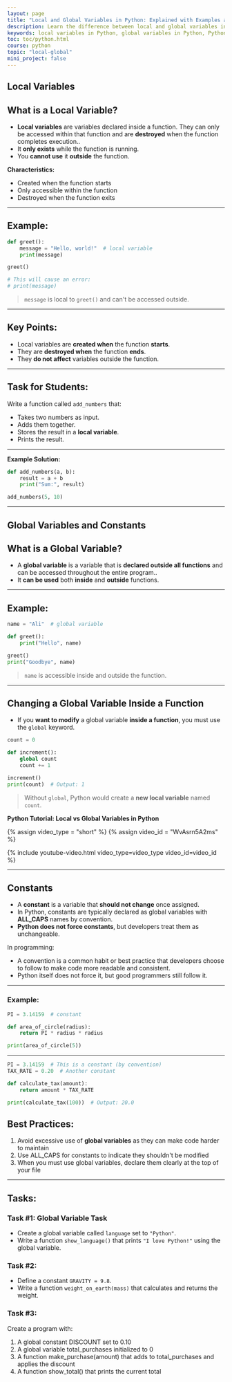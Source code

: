 ```yaml
---
layout: page
title: "Local and Global Variables in Python: Explained with Examples and Tasks | Python for Beginners"
description: Learn the difference between local and global variables in Python with simple explanations, practical examples, and beginner-friendly tasks. Understand constants, best practices, and how to manage variables effectively in your programs.
keywords: local variables in Python, global variables in Python, Python constants, Python variable examples, Python beginner tasks, Python global keyword, Python local vs global variables, Python programming basics, how to use variables in Python, Python coding exercises, Python for Beginners, python tutorial for beginners
toc: toc/python.html
course: python
topic: "local-global"
mini_project: false
---
```


## Local Variables

## What is a Local Variable?

- **Local variables** are variables declared inside a function. They can only be accessed within that function and are **destroyed** when the function completes execution..
- It **only exists** while the function is running.
- You **cannot use** it **outside** the function.

**Characteristics:**
- Created when the function starts
- Only accessible within the function
- Destroyed when the function exits
  
---
## Example:

```python
def greet():
    message = "Hello, world!"  # local variable
    print(message)

greet()

# This will cause an error:
# print(message)
```
> `message` is local to `greet()` and can't be accessed outside.

---
## Key Points:
- Local variables are **created when** the function **starts**.
- They are **destroyed when** the function **ends**.
- They **do not affect** variables outside the function.

---
## Task for Students:

Write a function called `add_numbers` that:
- Takes two numbers as input.
- Adds them together.
- Stores the result in a **local variable**.
- Prints the result.

---
**Example Solution:**
```python
def add_numbers(a, b):
    result = a + b
    print("Sum:", result)

add_numbers(5, 10)
```

---

## Global Variables and Constants

## What is a Global Variable?

- A **global variable** is a variable that is **declared outside all functions** and can be accessed throughout the entire program..
- It **can be used** both **inside** and **outside** functions.

---
## Example:

```python
name = "Ali"  # global variable

def greet():
    print("Hello", name)

greet()
print("Goodbye", name)
```
> `name` is accessible inside and outside the function.

---

## Changing a Global Variable Inside a Function

- If you **want to modify** a global variable **inside a function**, you must use the `global` keyword.

```python
count = 0

def increment():
    global count
    count += 1

increment()
print(count)  # Output: 1
```

> Without `global`, Python would create a **new local variable** named `count`.

**Python Tutorial: Local vs Global Variables in Python**

{% assign video_type = "short" %}
{% assign video_id = "WvAsrn5A2ms" %}

{% include youtube-video.html video_type=video_type video_id=video_id %}

---

## Constants

- A **constant** is a variable that **should not change** once assigned.
- In Python, constants are typically declared as global variables with **ALL_CAPS** names by convention.
- **Python does not force constants**, but developers treat them as unchangeable.

In programming:
- A convention is a common habit or best practice that developers choose to follow to make code more readable and consistent.
- Python itself does not force it, but good programmers still follow it.

---
### Example:

```python
PI = 3.14159  # constant

def area_of_circle(radius):
    return PI * radius * radius

print(area_of_circle(5))
```

---

```python
PI = 3.14159  # This is a constant (by convention)
TAX_RATE = 0.20  # Another constant

def calculate_tax(amount):
    return amount * TAX_RATE

print(calculate_tax(100))  # Output: 20.0
```

## Best Practices:

1. Avoid excessive use of **global variables** as they can make code harder to maintain
2. Use ALL_CAPS for constants to indicate they shouldn't be modified
3. When you must use global variables, declare them clearly at the top of your file
---

## Tasks:

### Task #1: Global Variable Task
- Create a global variable called `language` set to `"Python"`.
- Write a function `show_language()` that prints `"I love Python!"` using the global variable.

### Task #2:
- Define a constant `GRAVITY = 9.8`.
- Write a function `weight_on_earth(mass)` that calculates and returns the weight.

### Task #3:
Create a program with:
1. A global constant DISCOUNT set to 0.10
2. A global variable total_purchases initialized to 0
3. A function make_purchase(amount) that adds to total_purchases and applies the discount
4. A function show_total() that prints the current total